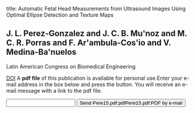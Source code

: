 title: Automatic Fetal Head Measurements from Ultrasound Images Using Optimal Ellipse Detection and Texture Maps

## J. L. Perez-Gonzalez and J. C. B. Mu'noz and M. C. R. Porras and F. Ar'ambula-Cos'io and V. Medina-Ba'nuelos
Latin American Congress on Biomedical Engineering

<a href="https://doi.org/10.1007/978-3-319-13117-7_85">DOI</a>
A <b>pdf file</b> of this publication is available for personal use.Enter your e-mail address in the box below and press the button. You will receive an e-mail message with a link to the pdf file.
<form action="sender.php">  <input type="text" name="email">  <input type="submit" value="Send Pere15.pdf:pdfPere15.pdf:PDF by e-mail"></form>
